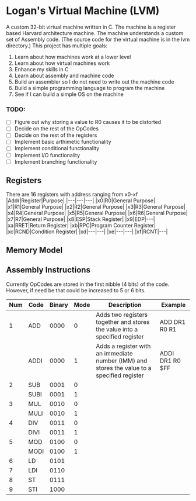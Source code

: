 # Logan's Virtual Machine (LVM)
A custom 32-bit virtual machine written in C. The machine is a register based Harvard architecture machine. The machine understands a custom set of Assembly code. (The source code for the virtual machine is in the lvm directory.) This project has multiple goals:
1. Learn about how machines work at a lower level
2. Learn about how virtual machines work
3. Enhance my skills in C
4. Learn about assembly and machine code
5. Build an assembler so I do not need to write out the machine code
6. Build a simple programming language to program the machine
7. See if I can build a simple OS on the machine

### TODO:
- [ ] Figure out why storing a value to R0 causes it to be distorted
- [ ] Decide on the rest of the OpCodes  
- [ ] Decide on the rest of the registers    
- [ ] Implement basic arthimetic functionality  
- [ ] Implement conditional functionality  
- [ ] Implement I/O functionality
- [ ] Implement branching functionality  

## Registers
There are 16 registers with address ranging from x0-xf  
|Addr|Register|Purpose|
|---|---|---|
|x0|R0|General Purpose|
|x1|R1|General Purpose|
|x2|R2|General Purpose|
|x3|R3|General Purpose|
|x4|R4|General Purpose|
|x5|R5|General Purpose|
|x6|R6|General Purpose|
|x7|R7|General Purpose|
|x8|ESP|Stack Register|
|x9|EDP|---|
|xa|RRET|Return Register|
|xb|RPC|Program Counter Register|
|xc|RCND|Condition Register|
|xd|---|---|
|xe|---|---|
|xf|RCNT|---|

## Memory Model

## Assembly Instructions
Currently OpCodes are stored in the first nibble (4 bits) of the code. However, if need be that could be increased to 5 or 6 bits.

|Num|Code|Binary|Mode|Description|Example|
|---|---|---|---|---|---|
|1|ADD|0000|0|Adds two registers together and stores the value into a specified register|ADD DR1 R0 R1
||ADDI|0000|1|Adds a register with an immediate number (IMM) and stores the value to a specified register| ADDI DR1 R0 $FF|
|2|SUB|0001|0|||
||SUBI|0001|1|||
|3|MUL|0010|0|||
||MULI|0010|1|||
|4|DIV|0011|0|||
||DIVI|0011|1|||
|5|MOD|0100|0|||
||MODI|0100|1|||
|6|LD|0101|||
|7|LDI|0110||
|8|ST|0111||
|9|STI|1000||